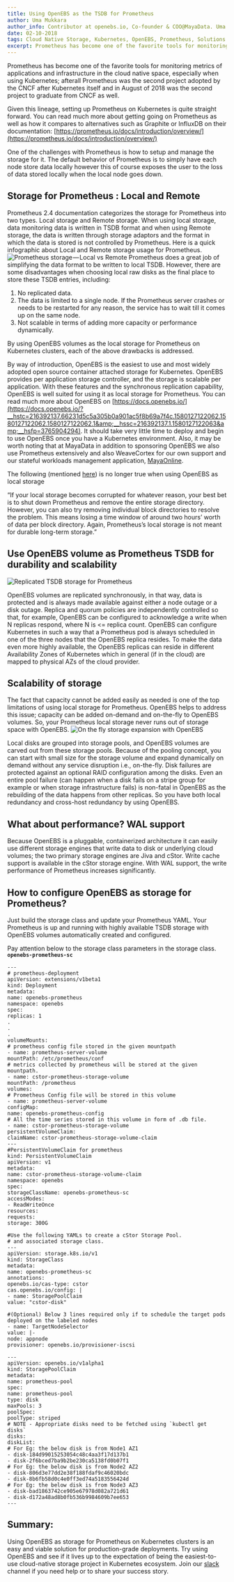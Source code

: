 ```yaml
---
title: Using OpenEBS as the TSDB for Prometheus
author: Uma Mukkara
author_info: Contributor at openebs.io, Co-founder & COO@MayaData. Uma led product development in the early days of MayaData (CloudByte).
date: 02-10-2018
tags: Cloud Native Storage, Kubernetes, OpenEBS, Prometheus, Solutions
excerpt: Prometheus has become one of the favorite tools for monitoring metrics of applications and infrastructure in the cloud native space, especially when using Kubernetes; 
---
```


Prometheus has become one of the favorite tools for monitoring metrics of applications and infrastructure in the cloud native space, especially when using Kubernetes; afterall Prometheus was the second project adopted by the CNCF after Kubernetes itself and in August of 2018 was the second project to graduate from CNCF as well.

Given this lineage, setting up Prometheus on Kubernetes is quite straight forward. You can read much more about getting going on Prometheus as well as how it compares to alternatives such as Graphite or InfluxDB on their documentation: [https://prometheus.io/docs/introduction/overview/](https://prometheus.io/docs/introduction/overview/)

One of the challenges with Prometheus is how to setup and manage the storage for it. The default behavior of Prometheus is to simply have each node store data locally however this of course exposes the user to the loss of data stored locally when the local node goes down.

## Storage for Prometheus : Local and Remote

Prometheus 2.4 documentation categorizes the storage for Prometheus into two types. Local storage and Remote storage. When using local storage, data monitoring data is written in TSDB format and when using Remote storage, the data is written through storage adaptors and the format in which the data is stored is not controlled by Prometheus. Here is a quick infographic about Local and Remote storage usage for Prometheus.
![Prometheus storage — Local vs Remote](https://cdn-images-1.medium.com/max/800/0*N9cDfVd6xzRsAFK3)
Prometheus does a great job of simplifying the data format to be written to local TSDB. However, there are some disadvantages when choosing local raw disks as the final place to store these TSDB entries, including:

1. No replicated data.
2. The data is limited to a single node. If the Prometheus server crashes or needs to be restarted for any reason, the service has to wait till it comes up on the same node.
3. Not scalable in terms of adding more capacity or performance dynamically.

By using OpenEBS volumes as the local storage for Prometheus on Kubernetes clusters, each of the above drawbacks is addressed.

By way of introduction, OpenEBS is the easiest to use and most widely adopted open source container attached storage for Kubernetes. OpenEBS provides per application storage controller, and the storage is scalable per application. With these features and the synchronous replication capability, OpenEBS is well suited for using it as local storage for Prometheus. You can read much more about OpenEBS on [https://docs.openebs.io/](https://docs.openebs.io/?__hstc=216392137.66231d5c5a305b0a901ac5f8b69a7f4c.1580127122062.1580127122062.1580127122062.1&amp;__hssc=216392137.1.1580127122063&amp;__hsfp=3765904294). It should take very little time to deploy and begin to use OpenEBS once you have a Kubernetes environment. Also, it may be worth noting that at MayaData in addition to sponsoring OpenEBS we also use Prometheus extensively and also WeaveCortex for our own support and our stateful workloads management application, [MayaOnline](https://mayaonline.io/).

The following (mentioned [here](https://prometheus.io/docs/prometheus/latest/storage/)) is no longer true when using OpenEBS as local storage

“If your local storage becomes corrupted for whatever reason, your best bet is to shut down Prometheus and remove the entire storage directory. However, you can also try removing individual block directories to resolve the problem. This means losing a time window of around two hours’ worth of data per block directory. Again, Prometheus’s local storage is not meant for durable long-term storage.”

## Use OpenEBS volume as Prometheus TSDB for durability and scalability
![Replicated TSDB storage for Prometheus](/public/images/blog/replicated-tsdb-storage-for-prometheus.png)

OpenEBS volumes are replicated synchronously, in that way, data is protected and is always made available against either a node outage or a disk outage. Replica and quorum policies are independently controlled so that, for example, OpenEBS can be configured to acknowledge a write when N replicas respond, where N is <= replica count. OpenEBS can configure Kubernetes in such a way that a Prometheus pod is always scheduled in one of the three nodes that the OpenEBS replica resides. To make the data even more highly available, the OpenEBS replicas can reside in different Availability Zones of Kubernetes which in general (if in the cloud) are mapped to physical AZs of the cloud provider.

## Scalability of storage

The fact that capacity cannot be added easily as needed is one of the top limitations of using local storage for Prometheus. OpenEBS helps to address this issue; capacity can be added on-demand and on-the-fly to OpenEBS volumes. So, your Prometheus local storage never runs out of storage space with OpenEBS.
![On the fly storage expansion with OpenEBS](/public/images/blog/scalability-of-storage.png)

Local disks are grouped into storage pools, and OpenEBS volumes are carved out from these storage pools. Because of the pooling concept, you can start with small size for the storage volume and expand dynamically on demand without any service disruption i.e., on-the-fly. Disk failures are protected against an optional RAID configuration among the disks. Even an entire pool failure (can happen when a disk fails on a stripe group for example or when storage infrastructure fails) is non-fatal in OpenEBS as the rebuilding of the data happens from other replicas. So you have both local redundancy and cross-host redundancy by using OpenEBS.

## What about performance? WAL support

Because OpenEBS is a pluggable, containerized architecture it can easily use different storage engines that write data to disk or underlying cloud volumes; the two primary storage engines are Jiva and cStor. Write cache support is available in the cStor storage engine. With WAL support, the write performance of Prometheus increases significantly.

## How to configure OpenEBS as storage for Prometheus?

Just build the storage class and update your Prometheus YAML. Your Prometheus is up and running with highly available TSDB storage with OpenEBS volumes automatically created and configured.

Pay attention below to the storage class parameters in the storage class. **`openebs-prometheus-sc`**

    ---
    # prometheus-deployment
    apiVersion: extensions/v1beta1
    kind: Deployment
    metadata:
    name: openebs-prometheus
    namespace: openebs
    spec:
    replicas: 1
    .
    .
    .
    volumeMounts:
    # prometheus config file stored in the given mountpath
    - name: prometheus-server-volume
    mountPath: /etc/prometheus/conf
    # metrics collected by prometheus will be stored at the given mountpath.
    - name: cstor-prometheus-storage-volume
    mountPath: /prometheus
    volumes:
    # Prometheus Config file will be stored in this volume
    - name: prometheus-server-volume
    configMap:
    name: openebs-prometheus-config
    # All the time series stored in this volume in form of .db file.
    - name: cstor-prometheus-storage-volume
    persistentVolumeClaim:
    claimName: cstor-prometheus-storage-volume-claim
    ---
    #PersistentVolumeClaim for prometheus
    kind: PersistentVolumeClaim
    apiVersion: v1
    metadata:
    name: cstor-prometheus-storage-volume-claim
    namespace: openebs
    spec:
    storageClassName: openebs-prometheus-sc
    accessModes:
    - ReadWriteOnce
    resources:
    requests:
    storage: 300G

    #Use the following YAMLs to create a cStor Storage Pool.
    # and associated storage class.
    ---
    apiVersion: storage.k8s.io/v1
    kind: StorageClass
    metadata:
    name: openebs-prometheus-sc
    annotations:
    openebs.io/cas-type: cstor
    cas.openebs.io/config: |
    - name: StoragePoolClaim
    value: "cstor-disk"

    #(Optional) Below 3 lines required only if to schedule the target pods deployed on the labeled nodes
    - name: TargetNodeSelector
    value: |-
    node: appnode
    provisioner: openebs.io/provisioner-iscsi
    
    ---
    apiVersion: openebs.io/v1alpha1
    kind: StoragePoolClaim
    metadata:
    name: prometheus-pool
    spec:
    name: prometheus-pool
    type: disk
    maxPools: 3
    poolSpec:
    poolType: striped
    # NOTE - Appropriate disks need to be fetched using `kubectl get disks`
    disks:
    diskList:
    # For Eg: the below disk is from Node1 AZ1
    - disk-184d99015253054c48c4aa3f17d137b1
    - disk-2f6bced7ba9b2be230ca5138fd0b07f1
    # For Eg: the below disk is from Node2 AZ2
    - disk-806d3e77dd2e38f188fdaf9c46020bdc
    - disk-8b6fb58d0c4e0ff3ed74a5183556424d
    # For Eg: the below disk is from Node3 AZ3
    - disk-bad1863742ce905e67978d082a721d61
    - disk-d172a48ad8b0fb536b9984609b7ee653
    ---

## Summary:

Using OpenEBS as storage for Prometheus on Kubernetes clusters is an easy and viable solution for production-grade deployments. Try using OpenEBS and see if it lives up to the expectation of being the easiest-to-use cloud-native storage project in Kubernetes ecosystem. Join our [slack](http://slack.openebs.io/?__hstc=216392137.66231d5c5a305b0a901ac5f8b69a7f4c.1580127122062.1580127122062.1580127122062.1&amp;__hssc=216392137.1.1580127122063&amp;__hsfp=3765904294) channel if you need help or to share your success story.
